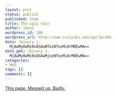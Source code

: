 ```yaml
---
layout: post
status: publish
published: true
title: The ugly twin
author: János
wordpress_id: 100
wordpress_url: http://www.rusiczki.net/wp/?p=100
date: !binary |-
  MjAwMy0wMi0xOSAwNTozNToxMiArMDEwMA==
date_gmt: !binary |-
  MjAwMy0wMi0xOSAwMjozNToxMiArMDEwMA==
categories:
- Web
tags: []
comments: []
---
```

<p><a href="http://www.rusiczki.net.crazy.sytes.net/blog/" title="Hehehe!">This page. Messed up. Badly.</a></p>
